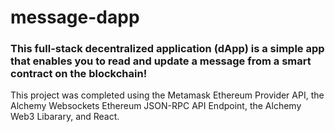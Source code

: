 # message-dapp

### This full-stack decentralized application (dApp) is a simple app that enables you to read and update a message from a smart contract on the blockchain!

This project was completed using the Metamask Ethereum Provider API, the Alchemy Websockets Ethereum JSON-RPC API Endpoint, the Alchemy Web3 Libarary, and React.
